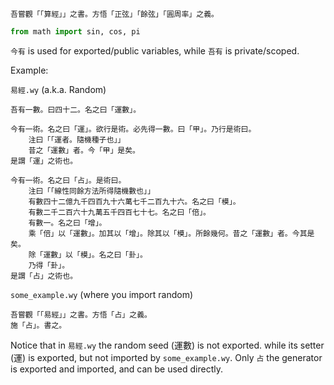 ```wenyan
吾嘗觀「「算經」」之書。方悟「正弦」「餘弦」「圓周率」之義。
```

```python
from math import sin, cos, pi
```

`今有` is used for exported/public variables, while `吾有` is private/scoped.

Example:

`易經.wy` (a.k.a. Random)

```wenyan
吾有一數。曰四十二。名之曰「運數」。

今有一術。名之曰「運」。欲行是術。必先得一數。曰「甲」。乃行是術曰。
	注曰「「運者。隨機種子也」」
	昔之「運數」者。今「甲」是矣。
是謂「運」之術也。

今有一術。名之曰「占」。是術曰。
	注曰「「線性同餘方法所得隨機數也」」
	有數四十二億九千四百九十六萬七千二百九十六。名之曰「模」。
	有數二千二百六十九萬五千四百七十七。名之曰「倍」。
	有數一。名之曰「增」。
	乘「倍」以「運數」。加其以「增」。除其以「模」。所餘幾何。昔之「運數」者。今其是矣。
	除「運數」以「模」。名之曰「卦」。
	乃得「卦」。
是謂「占」之術也。
```

`some_example.wy` (where you import random)

```wenyan
吾嘗觀「「易經」」之書。方悟「占」之義。
施「占」。書之。
```

Notice that in `易經.wy` the random seed (運數) is not exported. while its setter (運) is exported, but not imported by `some_example.wy`. Only `占` the generator is exported and imported, and can be used directly.
